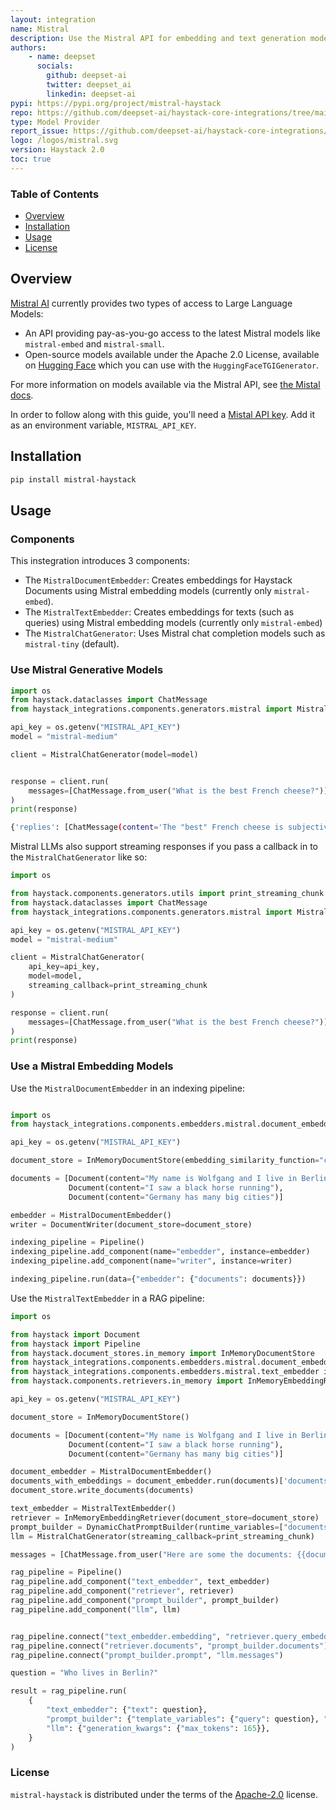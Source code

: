 ```yaml
---
layout: integration
name: Mistral
description: Use the Mistral API for embedding and text generation models.
authors:
    - name: deepset 
      socials:
        github: deepset-ai
        twitter: deepset_ai
        linkedin: deepset-ai
pypi: https://pypi.org/project/mistral-haystack
repo: https://github.com/deepset-ai/haystack-core-integrations/tree/main/integrations/mistral
type: Model Provider
report_issue: https://github.com/deepset-ai/haystack-core-integrations/issues
logo: /logos/mistral.svg
version: Haystack 2.0
toc: true
---
```

### **Table of Contents**
- [Overview](#overview)
- [Installation](#installation)
- [Usage](#usage)
- [License](#license)

## Overview
[Mistral AI](https://mistral.ai/) currently provides two types of access to Large Language Models:

- An API providing pay-as-you-go access to the latest Mistral models like `mistral-embed` and `mistral-small`.
- Open-source models available under the Apache 2.0 License, available on [Hugging Face](https://huggingface.co/mistralai) which you can use with the `HuggingFaceTGIGenerator`.

For more information on models available via the Mistral API, see [the Mistal docs](https://docs.mistral.ai/).

In order to follow along with this guide, you'll need a [Mistal API key](https://console.mistral.ai/). Add it as an environment variable, `MISTRAL_API_KEY`.

## Installation

```bash
pip install mistral-haystack
```

## Usage
### Components
This instegration introduces 3 components:
- The `MistralDocumentEmbedder`: Creates embeddings for Haystack Documents using Mistral embedding models (currently only `mistral-embed`).
- The `MistralTextEmbedder`: Creates embeddings for texts (such as queries) using Mistral embedding models (currently only `mistral-embed`)
- The `MistralChatGenerator`: Uses Mistral chat completion models such as `mistral-tiny` (default).
  
### Use Mistral Generative Models
```python
import os
from haystack.dataclasses import ChatMessage
from haystack_integrations.components.generators.mistral import MistralChatGenerator

api_key = os.getenv("MISTRAL_API_KEY")
model = "mistral-medium"

client = MistralChatGenerator(model=model)


response = client.run(
    messages=[ChatMessage.from_user("What is the best French cheese?")]
)
print(response)
```
```bash
{'replies': [ChatMessage(content='The "best" French cheese is subjective and depends on personal taste...', role=<ChatRole.ASSISTANT: 'assistant'>, name=None, meta={'model': 'mistral-medium', 'index': 0, 'finish_reason': 'stop', 'usage': {'completion_tokens': 231, 'prompt_tokens': 16, 'total_tokens': 247}})]}
```
Mistral LLMs also support streaming responses if you pass a callback in to the `MistralChatGenerator` like so:

```python
import os

from haystack.components.generators.utils import print_streaming_chunk
from haystack.dataclasses import ChatMessage
from haystack_integrations.components.generators.mistral import MistralChatGenerator

api_key = os.getenv("MISTRAL_API_KEY")
model = "mistral-medium"

client = MistralChatGenerator(
    api_key=api_key,
    model=model,
    streaming_callback=print_streaming_chunk
)

response = client.run(
    messages=[ChatMessage.from_user("What is the best French cheese?")]
)
print(response)
```

### Use a Mistral Embedding Models

Use the `MistralDocumentEmbedder` in an indexing pipeline:

```python

import os
from haystack_integrations.components.embedders.mistral.document_embedder import MistralDocumentEmbedder

api_key = os.getenv("MISTRAL_API_KEY")

document_store = InMemoryDocumentStore(embedding_similarity_function="cosine")

documents = [Document(content="My name is Wolfgang and I live in Berlin"),
             Document(content="I saw a black horse running"),
             Document(content="Germany has many big cities")]

embedder = MistralDocumentEmbedder()
writer = DocumentWriter(document_store=document_store)

indexing_pipeline = Pipeline()
indexing_pipeline.add_component(name="embedder", instance=embedder)
indexing_pipeline.add_component(name="writer", instance=writer)

indexing_pipeline.run(data={"embedder": {"documents": documents}})
```

Use the `MistralTextEmbedder` in a RAG pipeline:

```python
import os

from haystack import Document
from haystack import Pipeline
from haystack.document_stores.in_memory import InMemoryDocumentStore
from haystack_integrations.components.embedders.mistral.document_embedder import MistralDocumentEmbedder
from haystack_integrations.components.embedders.mistral.text_embedder import MistralTextEmbedder
from haystack.components.retrievers.in_memory import InMemoryEmbeddingRetriever

api_key = os.getenv("MISTRAL_API_KEY")

document_store = InMemoryDocumentStore()

documents = [Document(content="My name is Wolfgang and I live in Berlin"),
             Document(content="I saw a black horse running"),
             Document(content="Germany has many big cities")]

document_embedder = MistralDocumentEmbedder()
documents_with_embeddings = document_embedder.run(documents)['documents']
document_store.write_documents(documents)

text_embedder = MistralTextEmbedder()
retriever = InMemoryEmbeddingRetriever(document_store=document_store)
prompt_builder = DynamicChatPromptBuilder(runtime_variables=["documents"])
llm = MistralChatGenerator(streaming_callback=print_streaming_chunk)

messages = [ChatMessage.from_user("Here are some the documents: {{documents}} \\n Answer: {{query}}")]

rag_pipeline = Pipeline()
rag_pipeline.add_component("text_embedder", text_embedder)
rag_pipeline.add_component("retriever", retriever)
rag_pipeline.add_component("prompt_builder", prompt_builder)
rag_pipeline.add_component("llm", llm)


rag_pipeline.connect("text_embedder.embedding", "retriever.query_embedding")
rag_pipeline.connect("retriever.documents", "prompt_builder.documents")
rag_pipeline.connect("prompt_builder.prompt", "llm.messages")

question = "Who lives in Berlin?"

result = rag_pipeline.run(
    {
        "text_embedder": {"text": question},
        "prompt_builder": {"template_variables": {"query": question}, "prompt_source": messages},
        "llm": {"generation_kwargs": {"max_tokens": 165}},
    }
)
```

### License

`mistral-haystack` is distributed under the terms of the [Apache-2.0](https://spdx.org/licenses/Apache-2.0.html) license.
